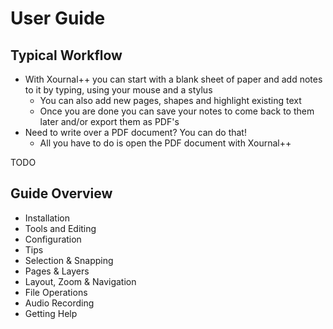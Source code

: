 # User Guide
## Typical Workflow
- With Xournal++ you can start with a blank sheet of paper and add notes to it by typing, using your mouse and a stylus
  - You can also add new pages, shapes and highlight existing text
  - Once you are done you can save your notes to come back to them later and/or export them as PDF's
- Need to write over a PDF document? You can do that!
  - All you have to do is open the PDF document with Xournal++

TODO
## Guide Overview
- Installation
- Tools and Editing
- Configuration
- Tips
- Selection & Snapping
- Pages & Layers
- Layout, Zoom & Navigation
- File Operations
- Audio Recording
- Getting Help
